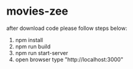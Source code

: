 # movies-zee

after download code please follow steps below:

1. npm install
2. npm run build
3. npm run start-server
4. open browser type "http://localhost:3000"

